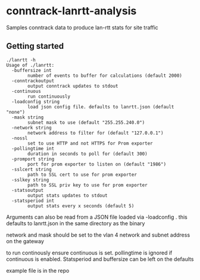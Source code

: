 # conntrack-lanrtt-analysis

Samples conntrack data to produce lan-rtt stats for site traffic

## Getting started

```
./lanrtt -h
Usage of ./lanrtt:
  -buffersize int
    	number of events to buffer for calculations (default 2000)
  -conntrackoutput
    	output conntrack updates to stdout
  -continuous
    	run continuously
  -loadconfig string
    	load json config file. defaults to lanrtt.json (default "none")
  -mask string
    	subnet mask to use (default "255.255.240.0")
  -network string
    	network address to filter for (default "127.0.0.1")
  -nossl
    	set to use HTTP and not HTTPS for Prom exporter
  -pollingtime int
    	duration in seconds to poll for (default 300)
  -promport string
    	port for prom exporter to listen on (default "1986")
  -sslcert string
    	path to SSL cert to use for prom exporter
  -sslkey string
    	path to SSL priv key to use for prom exporter
  -statsoutput
    	output stats updates to stdout
  -statsperiod int
    	output stats every x seconds (default 5)
```


Arguments can also be read from a JSON file loaded via -loadconfig <path> .  this defaults to lanrtt.json in the same directory as the binary

network and mask should be set to the vlan 4 network and subnet address on the gateway

to run continously ensure continuous is set. pollingtime is ignored if continuous is enabled. Statsperiod and buffersize can be left on the defaults

example file is in the repo
